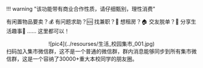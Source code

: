 !!! warning "该功能带有商业合作性质，请仔细甄别，理性消费"

有闲置物品要卖？💰
有问题求助？🆘
找兼职？‍🏫
想租房？🏠
交友脱单？💝
分享生活趣事🍻
……
这里都可以！
<center>![pic4](../resourses/生活_校园集市_001.jpg)</center>  
扫码加入集市微信群，这不是一个普通的微信群，群内消息能够同步到所有集市微信群，这是一个容纳了30000+重大本校同学的朋友圈。